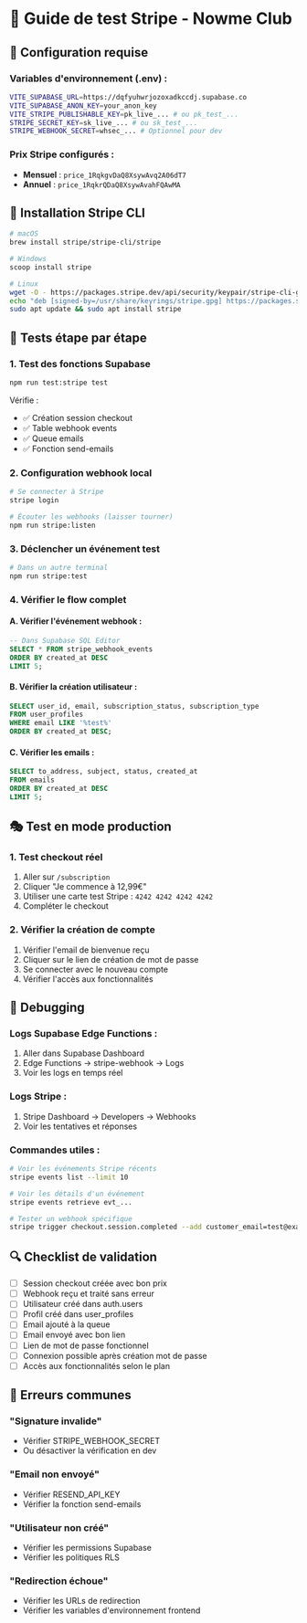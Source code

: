 # 🧪 Guide de test Stripe - Nowme Club

## 🎯 **Configuration requise**

### Variables d'environnement (.env) :
```bash
VITE_SUPABASE_URL=https://dqfyuhwrjozoxadkccdj.supabase.co
VITE_SUPABASE_ANON_KEY=your_anon_key
VITE_STRIPE_PUBLISHABLE_KEY=pk_live_... # ou pk_test_...
STRIPE_SECRET_KEY=sk_live_... # ou sk_test_...
STRIPE_WEBHOOK_SECRET=whsec_... # Optionnel pour dev
```

### Prix Stripe configurés :
- **Mensuel** : `price_1RqkgvDaQ8XsywAvq2A06dT7`
- **Annuel** : `price_1RqkrQDaQ8XsywAvahFQAwMA`

## 🔧 **Installation Stripe CLI**

```bash
# macOS
brew install stripe/stripe-cli/stripe

# Windows
scoop install stripe

# Linux
wget -O - https://packages.stripe.dev/api/security/keypair/stripe-cli-gpg/public | gpg --dearmor | sudo tee /usr/share/keyrings/stripe.gpg
echo "deb [signed-by=/usr/share/keyrings/stripe.gpg] https://packages.stripe.dev/stripe-cli-debian-local stable main" | sudo tee -a /etc/apt/sources.list.d/stripe.list
sudo apt update && sudo apt install stripe
```

## 🚀 **Tests étape par étape**

### **1. Test des fonctions Supabase**
```bash
npm run test:stripe test
```
Vérifie :
- ✅ Création session checkout
- ✅ Table webhook events
- ✅ Queue emails
- ✅ Fonction send-emails

### **2. Configuration webhook local**
```bash
# Se connecter à Stripe
stripe login

# Écouter les webhooks (laisser tourner)
npm run stripe:listen
```

### **3. Déclencher un événement test**
```bash
# Dans un autre terminal
npm run stripe:test
```

### **4. Vérifier le flow complet**

#### A. Vérifier l'événement webhook :
```sql
-- Dans Supabase SQL Editor
SELECT * FROM stripe_webhook_events 
ORDER BY created_at DESC 
LIMIT 5;
```

#### B. Vérifier la création utilisateur :
```sql
SELECT user_id, email, subscription_status, subscription_type 
FROM user_profiles 
WHERE email LIKE '%test%' 
ORDER BY created_at DESC;
```

#### C. Vérifier les emails :
```sql
SELECT to_address, subject, status, created_at 
FROM emails 
ORDER BY created_at DESC 
LIMIT 5;
```

## 🎭 **Test en mode production**

### **1. Test checkout réel**
1. Aller sur `/subscription`
2. Cliquer "Je commence à 12,99€"
3. Utiliser une carte test Stripe : `4242 4242 4242 4242`
4. Compléter le checkout

### **2. Vérifier la création de compte**
1. Vérifier l'email de bienvenue reçu
2. Cliquer sur le lien de création de mot de passe
3. Se connecter avec le nouveau compte
4. Vérifier l'accès aux fonctionnalités

## 🐛 **Debugging**

### **Logs Supabase Edge Functions :**
1. Aller dans Supabase Dashboard
2. Edge Functions → stripe-webhook → Logs
3. Voir les logs en temps réel

### **Logs Stripe :**
1. Stripe Dashboard → Developers → Webhooks
2. Voir les tentatives et réponses

### **Commandes utiles :**
```bash
# Voir les événements Stripe récents
stripe events list --limit 10

# Voir les détails d'un événement
stripe events retrieve evt_...

# Tester un webhook spécifique
stripe trigger checkout.session.completed --add customer_email=test@example.com
```

## 🔍 **Checklist de validation**

- [ ] Session checkout créée avec bon prix
- [ ] Webhook reçu et traité sans erreur
- [ ] Utilisateur créé dans auth.users
- [ ] Profil créé dans user_profiles
- [ ] Email ajouté à la queue
- [ ] Email envoyé avec bon lien
- [ ] Lien de mot de passe fonctionnel
- [ ] Connexion possible après création mot de passe
- [ ] Accès aux fonctionnalités selon le plan

## 🚨 **Erreurs communes**

### **"Signature invalide"**
- Vérifier STRIPE_WEBHOOK_SECRET
- Ou désactiver la vérification en dev

### **"Email non envoyé"**
- Vérifier RESEND_API_KEY
- Vérifier la fonction send-emails

### **"Utilisateur non créé"**
- Vérifier les permissions Supabase
- Vérifier les politiques RLS

### **"Redirection échoue"**
- Vérifier les URLs de redirection
- Vérifier les variables d'environnement frontend